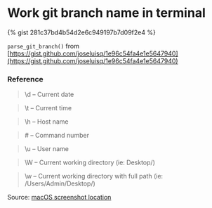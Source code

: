 # Work git branch name in terminal

{% gist 281c37bd4b54d2e6c949197b7d09f2e4 %}


`parse_git_branch()` from [https://gist.github.com/joseluisq/1e96c54fa4e1e5647940](https://gist.github.com/joseluisq/1e96c54fa4e1e5647940)

### Reference

> \d – Current date

> \t – Current time

> \h – Host name

> \# – Command number

> \u – User name

> \W – Current working directory (ie: Desktop/)

> \w – Current working directory with full path (ie: /Users/Admin/Desktop/)

Source: [macOS screenshot location](https://www.notion.so/a75b1116b90840ad9533c15ef97c61e6)
